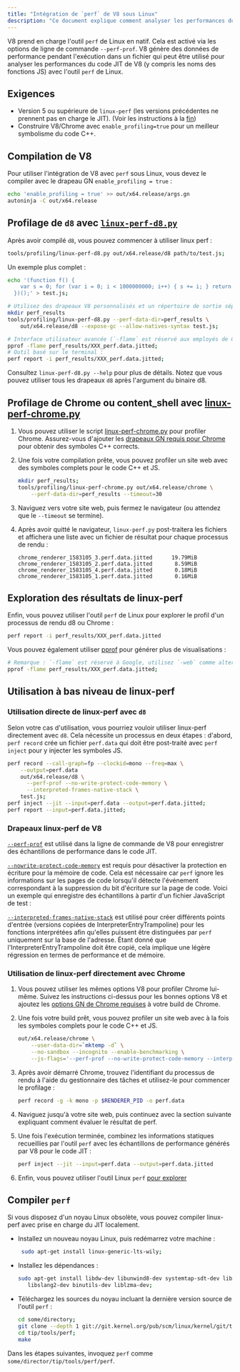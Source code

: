 ```yaml
---
title: "Intégration de `perf` de V8 sous Linux"
description: "Ce document explique comment analyser les performances du code JIT de V8 avec l'outil `perf` de Linux."
---
```

V8 prend en charge l'outil `perf` de Linux en natif. Cela est activé via les options de ligne de commande `--perf-prof`.
V8 génère des données de performance pendant l'exécution dans un fichier qui peut être utilisé pour analyser les performances du code JIT de V8 (y compris les noms des fonctions JS) avec l'outil `perf` de Linux.

## Exigences

- Version 5 ou supérieure de `linux-perf` (les versions précédentes ne prennent pas en charge le JIT). (Voir les instructions à la [fin](#build-perf))
- Construire V8/Chrome avec `enable_profiling=true` pour un meilleur symbolisme du code C++.

## Compilation de V8

Pour utiliser l'intégration de V8 avec `perf` sous Linux, vous devez le compiler avec le drapeau GN `enable_profiling = true` :

```bash
echo 'enable_profiling = true' >> out/x64.release/args.gn
autoninja -C out/x64.release
```

## Profilage de `d8` avec [`linux-perf-d8.py`](https://source.chromium.org/search?q=linux-perf-d8.py)

Après avoir compilé `d8`, vous pouvez commencer à utiliser linux perf :

```bash
tools/profiling/linux-perf-d8.py out/x64.release/d8 path/to/test.js;
```

Un exemple plus complet :

```bash
echo '(function f() {
    var s = 0; for (var i = 0; i < 1000000000; i++) { s += i; } return s;
  })();' > test.js;

# Utilisez des drapeaux V8 personnalisés et un répertoire de sortie séparé pour moins d'encombrement :
mkdir perf_results
tools/profiling/linux-perf-d8.py --perf-data-dir=perf_results \
    out/x64.release/d8 --expose-gc --allow-natives-syntax test.js;

# Interface utilisateur avancée (`-flame` est réservé aux employés de Google, utilisez `-web` comme alternative publique) :
pprof -flame perf_results/XXX_perf.data.jitted;
# Outil basé sur le terminal :
perf report -i perf_results/XXX_perf.data.jitted;
```

Consultez `linux-perf-d8.py --help` pour plus de détails. Notez que vous pouvez utiliser tous les drapeaux `d8` après l'argument du binaire d8.


## Profilage de Chrome ou content_shell avec [linux-perf-chrome.py](https://source.chromium.org/search?q=linux-perf-chrome.py)

1. Vous pouvez utiliser le script [linux-perf-chrome.py](https://source.chromium.org/search?q=linux-perf-chrome.py) pour profiler Chrome. Assurez-vous d'ajouter les [drapeaux GN requis pour Chrome](https://chromium.googlesource.com/chromium/src/+/master/docs/profiling.md#General-checkout-setup) pour obtenir des symboles C++ corrects.

1. Une fois votre compilation prête, vous pouvez profiler un site web avec des symboles complets pour le code C++ et JS.

    ```bash
    mkdir perf_results;
    tools/profiling/linux-perf-chrome.py out/x64.release/chrome \
        --perf-data-dir=perf_results --timeout=30
    ```

1. Naviguez vers votre site web, puis fermez le navigateur (ou attendez que le `--timeout` se termine).
1. Après avoir quitté le navigateur, `linux-perf.py` post-traitera les fichiers et affichera une liste avec un fichier de résultat pour chaque processus de rendu :

   ```
   chrome_renderer_1583105_3.perf.data.jitted      19.79MiB
   chrome_renderer_1583105_2.perf.data.jitted       8.59MiB
   chrome_renderer_1583105_4.perf.data.jitted       0.18MiB
   chrome_renderer_1583105_1.perf.data.jitted       0.16MiB
   ```

## Exploration des résultats de linux-perf

Enfin, vous pouvez utiliser l'outil `perf` de Linux pour explorer le profil d'un processus de rendu d8 ou Chrome :

```bash
perf report -i perf_results/XXX_perf.data.jitted
```

Vous pouvez également utiliser [pprof](https://github.com/google/pprof) pour générer plus de visualisations :

```bash
# Remarque : `-flame` est réservé à Google, utilisez `-web` comme alternative publique :
pprof -flame perf_results/XXX_perf.data.jitted;
```

## Utilisation à bas niveau de linux-perf

### Utilisation directe de linux-perf avec `d8`

Selon votre cas d'utilisation, vous pourriez vouloir utiliser linux-perf directement avec `d8`.
Cela nécessite un processus en deux étapes : d'abord, `perf record` crée un fichier `perf.data` qui doit être post-traité avec `perf inject` pour y injecter les symboles JS.

``` bash
perf record --call-graph=fp --clockid=mono --freq=max \
    --output=perf.data
    out/x64.release/d8 \
      --perf-prof --no-write-protect-code-memory \
      --interpreted-frames-native-stack \
    test.js;
perf inject --jit --input=perf.data --output=perf.data.jitted;
perf report --input=perf.data.jitted;
```

### Drapeaux linux-perf de V8

[`--perf-prof`](https://source.chromium.org/search?q=FLAG_perf_prof) est utilisé dans la ligne de commande de V8 pour enregistrer des échantillons de performance dans le code JIT.

[`--nowrite-protect-code-memory`](https://source.chromium.org/search?q=FLAG_nowrite_protect_code_memory) est requis pour désactiver la protection en écriture pour la mémoire de code. Cela est nécessaire car `perf` ignore les informations sur les pages de code lorsqu'il détecte l'événement correspondant à la suppression du bit d'écriture sur la page de code. Voici un exemple qui enregistre des échantillons à partir d'un fichier JavaScript de test :

[`--interpreted-frames-native-stack`](https://source.chromium.org/search?q=FLAG_interpreted_frames_native_stack) est utilisé pour créer différents points d'entrée (versions copiées de InterpreterEntryTrampoline) pour les fonctions interprétées afin qu'elles puissent être distinguées par `perf` uniquement sur la base de l'adresse. Étant donné que l'InterpreterEntryTrampoline doit être copié, cela implique une légère régression en termes de performance et de mémoire.


### Utilisation de linux-perf directement avec Chrome

1. Vous pouvez utiliser les mêmes options V8 pour profiler Chrome lui-même. Suivez les instructions ci-dessus pour les bonnes options V8 et ajoutez les [options GN de Chrome requises](https://chromium.googlesource.com/chromium/src/+/master/docs/profiling.md#General-checkout-setup) à votre build de Chrome.

1. Une fois votre build prêt, vous pouvez profiler un site web avec à la fois les symboles complets pour le code C++ et JS.

    ```bash
    out/x64.release/chrome \
        --user-data-dir=`mktemp -d` \
        --no-sandbox --incognito --enable-benchmarking \
        --js-flags='--perf-prof --no-write-protect-code-memory --interpreted-frames-native-stack'
    ```

1. Après avoir démarré Chrome, trouvez l'identifiant du processus de rendu à l'aide du gestionnaire des tâches et utilisez-le pour commencer le profilage :

    ```bash
    perf record -g -k mono -p $RENDERER_PID -o perf.data
    ```

1. Naviguez jusqu'à votre site web, puis continuez avec la section suivante expliquant comment évaluer le résultat de perf.

1. Une fois l'exécution terminée, combinez les informations statiques recueillies par l'outil `perf` avec les échantillons de performance générés par V8 pour le code JIT :

   ```bash
   perf inject --jit --input=perf.data --output=perf.data.jitted
   ```

1. Enfin, vous pouvez utiliser l'outil Linux `perf` [pour explorer](#Explore-linux-perf-results)

## Compiler `perf`

Si vous disposez d'un noyau Linux obsolète, vous pouvez compiler linux-perf avec prise en charge du JIT localement.

- Installez un nouveau noyau Linux, puis redémarrez votre machine :

  ```bash
   sudo apt-get install linux-generic-lts-wily;
  ```

- Installez les dépendances :

  ```bash
  sudo apt-get install libdw-dev libunwind8-dev systemtap-sdt-dev libaudit-dev \
     libslang2-dev binutils-dev liblzma-dev;
  ```

- Téléchargez les sources du noyau incluant la dernière version source de l'outil `perf` :

  ```bash
  cd some/directory;
  git clone --depth 1 git://git.kernel.org/pub/scm/linux/kernel/git/tip/tip.git;
  cd tip/tools/perf;
  make
  ```

Dans les étapes suivantes, invoquez `perf` comme `some/director/tip/tools/perf/perf`.
